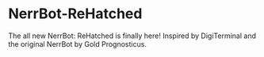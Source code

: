 # NerrBot-ReHatched
The all new NerrBot: ReHatched is finally here! Inspired by DigiTerminal and the original NerrBot by Gold Prognosticus.
